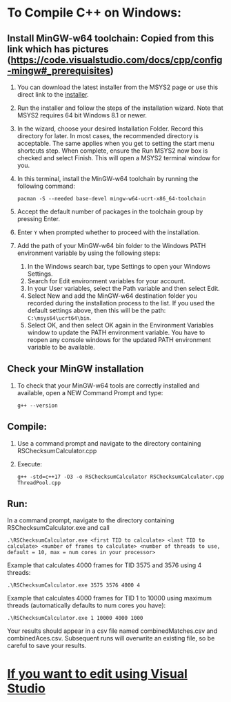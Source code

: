 # To Compile C++ on Windows:

## Install MinGW-w64 toolchain: Copied from this link which has pictures (https://code.visualstudio.com/docs/cpp/config-mingw#_prerequisites)

1. You can download the latest installer from the MSYS2 page or use this direct link to the [installer](https://github.com/msys2/msys2-installer/releases/download/2024-12-08/msys2-x86_64-20241208.exe).

2. Run the installer and follow the steps of the installation wizard. Note that MSYS2 requires 64 bit Windows 8.1 or newer.

3. In the wizard, choose your desired Installation Folder. Record this directory for later. In most cases, the recommended directory is acceptable. The same applies when you get to setting the start menu shortcuts step. When complete, ensure the Run MSYS2 now box is checked and select Finish. This will open a MSYS2 terminal window for you.

4. In this terminal, install the MinGW-w64 toolchain by running the following command:

   `pacman -S --needed base-devel mingw-w64-ucrt-x86_64-toolchain`

6. Accept the default number of packages in the toolchain group by pressing Enter.

7. Enter `Y` when prompted whether to proceed with the installation.

8. Add the path of your MinGW-w64 bin folder to the Windows PATH environment variable by using the following steps:
    1. In the Windows search bar, type Settings to open your Windows Settings.
    2. Search for Edit environment variables for your account.
    3. In your User variables, select the Path variable and then select Edit.
    4. Select New and add the MinGW-w64 destination folder you recorded during the installation process to the list. If you used the default settings above, then this will be the path: `C:\msys64\ucrt64\bin`.
    5. Select OK, and then select OK again in the Environment Variables window to update the PATH environment variable. You have to reopen any console windows for the updated PATH environment variable to be available.

## Check your MinGW installation

1. To check that your MinGW-w64 tools are correctly installed and available, open a NEW Command Prompt and type:

   `g++ --version`

## Compile:

1. Use a command prompt and navigate to the directory containing RSChecksumCalculator.cpp
2. Execute:

   `g++ -std=c++17 -O3 -o RSChecksumCalculator RSChecksumCalculator.cpp ThreadPool.cpp`

## Run:
In a command prompt, navigate to the directory containing RSChecksumCalculator.exe and call 

`.\RSChecksumCalculator.exe <first TID to calculate> <last TID to calculate> <number of frames to calculate> <number of threads to use, default = 10, max = num cores in your processor>`

Example that calculates 4000 frames for TID 3575 and 3576 using 4 threads: 

`.\RSChecksumCalculator.exe 3575 3576 4000 4`

Example that calculates 4000 frames for TID 1 to 10000 using maximum threads (automatically defaults to num cores you have): 

`.\RSChecksumCalculator.exe 1 10000 4000 1000`

Your results should appear in a csv file named combinedMatches.csv and combinedAces.csv. Subsequent runs will overwrite an existing file, so be careful to save your results.

# [If you want to edit using Visual Studio](https://code.visualstudio.com/docs/languages/cpp)
